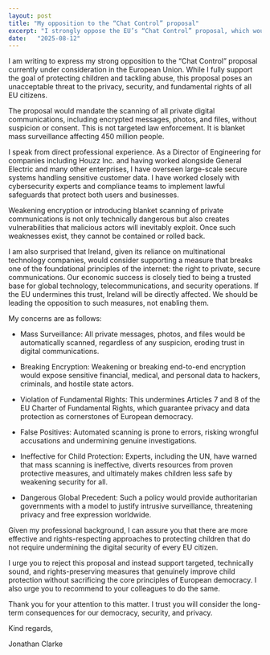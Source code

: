 ```yaml
---
layout: post
title: "My opposition to the “Chat Control” proposal"
excerpt: "I strongly oppose the EU’s “Chat Control” proposal, which would require scanning all private digital communications, including encrypted messages, without suspicion or consent. This kind of blanket surveillance undermines privacy, weakens encryption, violates fundamental rights under Articles 7 and 8 of the EU Charter, and sets dangerous global precedents while doing little to improve child protection."
date:   "2025-08-12"
---
```



I am writing to express my strong opposition to the “Chat Control” proposal currently under consideration in the European Union. While I fully support the goal of protecting children and tackling abuse, this proposal poses an unacceptable threat to the privacy, security, and fundamental rights of all EU citizens.

The proposal would mandate the scanning of all private digital communications, including encrypted messages, photos, and files, without suspicion or consent. This is not targeted law enforcement. It is blanket mass surveillance affecting 450 million people.

I speak from direct professional experience. As a Director of Engineering for companies including Houzz Inc. and having worked alongside General Electric and many other enterprises, I have overseen large-scale secure systems handling sensitive customer data. I have worked closely with cybersecurity experts and compliance teams to implement lawful safeguards that protect both users and businesses.

Weakening encryption or introducing blanket scanning of private communications is not only technically dangerous but also creates vulnerabilities that malicious actors will inevitably exploit. Once such weaknesses exist, they cannot be contained or rolled back.

I am also surprised that Ireland, given its reliance on multinational technology companies, would consider supporting a measure that breaks one of the foundational principles of the internet: the right to private, secure communications. Our economic success is closely tied to being a trusted base for global technology, telecommunications, and security operations. If the EU undermines this trust, Ireland will be directly affected. We should be leading the opposition to such measures, not enabling them.

My concerns are as follows:

* Mass Surveillance: All private messages, photos, and files would be automatically scanned, regardless of any suspicion, eroding trust in digital communications.

* Breaking Encryption: Weakening or breaking end-to-end encryption would expose sensitive financial, medical, and personal data to hackers, criminals, and hostile state actors.

* Violation of Fundamental Rights: This undermines Articles 7 and 8 of the EU Charter of Fundamental Rights, which guarantee privacy and data protection as cornerstones of European democracy.

* False Positives: Automated scanning is prone to errors, risking wrongful accusations and undermining genuine investigations.

* Ineffective for Child Protection: Experts, including the UN, have warned that mass scanning is ineffective, diverts resources from proven protective measures, and ultimately makes children less safe by weakening security for all.

* Dangerous Global Precedent: Such a policy would provide authoritarian governments with a model to justify intrusive surveillance, threatening privacy and free expression worldwide.

Given my professional background, I can assure you that there are more effective and rights-respecting approaches to protecting children that do not require undermining the digital security of every EU citizen.

I urge you to reject this proposal and instead support targeted, technically sound, and rights-preserving measures that genuinely improve child protection without sacrificing the core principles of European democracy.  I also urge you to recommend to your colleagues to do the same.

Thank you for your attention to this matter. I trust you will consider the long-term consequences for our democracy, security, and privacy.

Kind regards,

Jonathan Clarke
